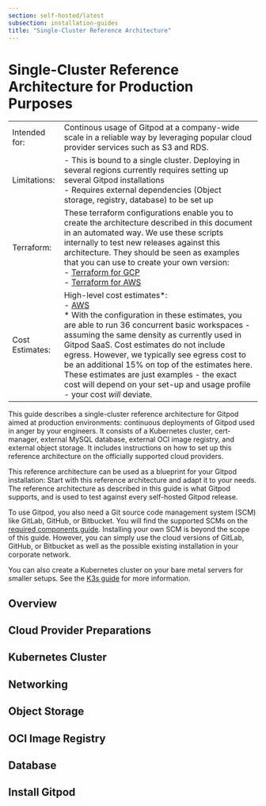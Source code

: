 ```yaml
---
section: self-hosted/latest
subsection: installation-guides
title: "Single-Cluster Reference Architecture"
---
```


<script context="module">
  export const prerender = true;
</script>

<script lang="ts">

  import Overview from "./_chunks/overview.md";
  import Preparations from "./_chunks/preparations.md";
  import Cluster from "./_chunks/cluster.md";
  import Networking from "./_chunks/networking.md";
  import Registry from "./_chunks/registry.md";
  import Database from "./_chunks/database.md";
  import Storage from "./_chunks/storage.md";
  import Install from "./_chunks/install.md";
</script>

# Single-Cluster Reference Architecture for Production Purposes

|                 |                                                                                                                                                                                                                                                                                                                                                                                                                                                                                                                                                               |
| --------------- | ------------------------------------------------------------------------------------------------------------------------------------------------------------------------------------------------------------------------------------------------------------------------------------------------------------------------------------------------------------------------------------------------------------------------------------------------------------------------------------------------------------------------------------------------------------- |
| Intended for:   | Continous usage of Gitpod at a company-wide scale in a reliable way by leveraging popular cloud provider services such as S3 and RDS.                                                                                                                                                                                                                                                                                                                                                                                                                         |
| Limitations:    | - This is bound to a single cluster. Deploying in several regions currently requires setting up several Gitpod installations <br /> - Requires external dependencies (Object storage, registry, database) to be set up                                                                                                                                                                                                                                                                                                                                        |
| Terraform:      | These terraform configurations enable you to create the architecture described in this document in an automated way. We use these scripts internally to test new releases against this architecture. They should be seen as examples that you can use to create your own version: <br /> - [Terraform for GCP](https://github.com/gitpod-io/gitpod/tree/main/install/infra/single-cluster/gcp) <br /> - [Terraform for AWS](https://github.com/gitpod-io/gitpod/tree/main/install/infra/single-cluster/aws)                                                   |
| Cost Estimates: | High-level cost estimates\*: <br /> - [AWS](https://calculator.aws/#/estimate?id=de4a90f9d1bd454e35ff0e1efa1ab6a0df79e0b5) <br/> \* With the configuration in these estimates, you are able to run 36 concurrent basic workspaces - assuming the same density as currently used in Gitpod SaaS. Cost estimates do not include egress. However, we typically see egress cost to be an additional 15% on top of the estimates here. These estimates are just examples - the exact cost will depend on your set-up and usage profile - your cost _will_ deviate. |

This guide describes a single-cluster reference architecture for Gitpod aimed at production environments: continuous deployments of Gitpod used in anger by your engineers. It consists of a Kubernetes cluster, cert-manager, external MySQL database, external OCI image registry, and external object storage. It includes instructions on how to set up this reference architecture on the officially supported cloud providers.

This reference architecture can be used as a blueprint for your Gitpod installation: Start with this reference architecture and adapt it to your needs. The reference architecture as described in this guide is what Gitpod supports, and is used to test against every self-hosted Gitpod release.

To use Gitpod, you also need a Git source code management system (SCM) like GitLab, GitHub, or Bitbucket. You will find the supported SCMs on the [required components guide](../required-components). Installing your own SCM is beyond the scope of this guide. However, you can simply use the cloud versions of GitLab, GitHub, or Bitbucket as well as the possible existing installation in your corporate network.

You can also create a Kubernetes cluster on your bare metal servers for smaller setups. See the [K3s guide](../cluster-set-up/on-k3s) for more information.

## Overview

<Overview />

## Cloud Provider Preparations

<Preparations />

## Kubernetes Cluster

<Cluster />

## Networking

<Networking />

## Object Storage

<Storage />

## OCI Image Registry

<Registry />

## Database

<Database />

## Install Gitpod

<Install />
